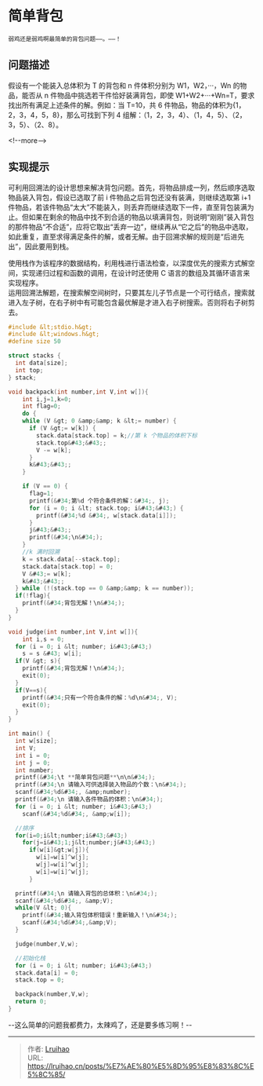 # 简单背包


`弱鸡还是弱鸡啊最简单的背包问题——。——！`

## 问题描述

假设有一个能装入总体积为 T 的背包和 n 件体积分别为 W1，W2，···，Wn 的物品，能否从 n 件物品中挑选若干件恰好装满背包，即使 W1&#43;W2&#43;···&#43;Wn=T，要求找出所有满足上述条件的解。例如：当 T=10，共 6 件物品，物品的体积为{1，2，3，4，5，8}，那么可找到下列 4 组解：（1，2，3，4）、（1，4，5）、（2，3，5）、（2、8）。

&lt;!--more--&gt;

## 实现提示

可利用回溯法的设计思想来解决背包问题。首先，将物品排成一列，然后顺序选取物品装入背包，假设已选取了前 i 件物品之后背包还没有装满，则继续选取第 i&#43;1 件物品，若该件物品“太大”不能装入，则丢弃而继续选取下一件，直至背包装满为止。但如果在剩余的物品中找不到合适的物品以填满背包，则说明“刚刚”装入背包的那件物品“不合适”，应将它取出“丢弃一边”，继续再从“它之后”的物品中选取，如此重复，直至求得满足条件的解，或者无解。由于回溯求解的规则是“后进先出”，因此要用到栈。

使用栈作为该程序的数据结构，利用栈进行语法检查，以深度优先的搜索方式解空间，实现递归过程和函数的调用，在设计时还使用 C 语言的数组及其循环语言来实现程序。  
运用回溯法解题，在搜索解空间树时，只要其左儿子节点是一个可行结点，搜索就进入左子树，在右子树中有可能包含最优解是才进入右子树搜索。否则将右子树剪去。

```c
#include &lt;stdio.h&gt;
#include &lt;windows.h&gt;
#define size 50

struct stacks {
  int data[size];
  int top;
} stack;

void backpack(int number,int V,int w[]){
    int i,j=1,k=0;
    int flag=0;
    do {
    while (V &gt; 0 &amp;&amp; k &lt;= number) {
      if (V &gt;= w[k]) {
        stack.data[stack.top] = k;//第 k 个物品的体积下标
        stack.top&#43;&#43;;
        V -= w[k];
      }
      k&#43;&#43;;
    }

    if (V == 0) {
      flag=1;
      printf(&#34;第%d 个符合条件的解：&#34;, j);
      for (i = 0; i &lt; stack.top; i&#43;&#43;) {
        printf(&#34;%d &#34;, w[stack.data[i]]);
      }
      j&#43;&#43;;
      printf(&#34;\n&#34;);
    }
    //k 满时回溯
    k = stack.data[--stack.top];
    stack.data[stack.top] = 0;
    V &#43;= w[k];
    k&#43;&#43;;
  } while (!(stack.top == 0 &amp;&amp; k == number));
  if(!flag){
    printf(&#34;背包无解！\n&#34;);
  }
}

void judge(int number,int V,int w[]){
    int i,s = 0;
  for (i = 0; i &lt; number; i&#43;&#43;)
    s = s &#43; w[i];
  if(V &gt; s){
    printf(&#34;背包无解！\n&#34;);
    exit(0);
  }
  if(V==s){
    printf(&#34;只有一个符合条件的解：%d\n&#34;, V);
    exit(0);
  }
}

int main() {
  int w[size];
  int V;
  int i = 0;
  int j = 0;
  int number;
  printf(&#34;\t **简单背包问题**\n\n&#34;);
  printf(&#34;\n 请输入可供选择装入物品的个数：\n&#34;);
  scanf(&#34;%d&#34;, &amp;number);
  printf(&#34;\n 请输入各件物品的体积：\n&#34;);
  for (i = 0; i &lt; number; i&#43;&#43;)
    scanf(&#34;%d&#34;, &amp;w[i]);

  //排序
  for(i=0;i&lt;number;i&#43;&#43;)
    for(j=i&#43;1;j&lt;number;j&#43;&#43;)
      if(w[i]&gt;w[j]){
        w[i]=w[i]^w[j];
        w[j]=w[i]^w[j];
        w[i]=w[i]^w[j];
      }

  printf(&#34;\n 请输入背包的总体积：\n&#34;);
  scanf(&#34;%d&#34;, &amp;V);
  while(V &lt; 0){
    printf(&#34;输入背包体积错误！重新输入！\n&#34;);
    scanf(&#34;%d&#34;,&amp;V);
  }

  judge(number,V,w);

  //初始化栈
  for (i = 0; i &lt; number; i&#43;&#43;)
  stack.data[i] = 0;
  stack.top = 0;

  backpack(number,V,w);
  return 0;
}
```

--这么简单的问题我都费力，太辣鸡了，还是要多练习啊！--


---

> 作者: [Lruihao](https://github.com/Lruihao)  
> URL: https://lruihao.cn/posts/%E7%AE%80%E5%8D%95%E8%83%8C%E5%8C%85/  

